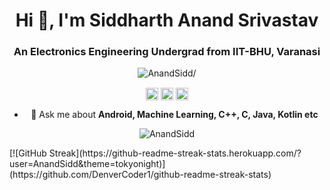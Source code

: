 <h1 align="center">Hi 👋, I'm Siddharth Anand Srivastav</h1>
<h3 align="center">An Electronics Engineering Undergrad from IIT-BHU, Varanasi</h3>
<p align="center"> <img src=https://komarev.com/ghpvc/?username=AnandSidd alt=AnandSidd/> </p>
<p align="center">
<a href=https://www.linkedin.com/in/siddharth-anand-srivastav-767206190/ target="blank"><img align="center" src=https://cdn.jsdelivr.net/npm/simple-icons@3.0.1/icons/linkedin.svg alt="Siddharth" height="20" width="20" /></a>
<a href=https://www.facebook.com/siddharthanand.srivastav/ target="blank"><img align="center" src=https://cdn.jsdelivr.net/npm/simple-icons@3.0.1/icons/facebook.svg alt="Siddarth" height="20" width="20" /></a>
<a href=https://instagram.com/_siddharth__101 target="blank"><img align="center" src=https://cdn.jsdelivr.net/npm/simple-icons@3.0.1/icons/instagram.svg alt="_siddharth__101" height="20" width="20" /></a>
</p>
<ul align="center">
  <li> 💬 Ask me about <b>Android, Machine Learning, C++, C, Java, Kotlin etc</b></li>
</ul>
<p align="center"> <img src=https://github-readme-stats.vercel.app/api?username=AnandSidd&show_icons=true alt=AnandSidd /> 
</p>
[![GitHub Streak](https://github-readme-streak-stats.herokuapp.com/?user=AnandSidd&theme=tokyonight)](https://github.com/DenverCoder1/github-readme-streak-stats)


